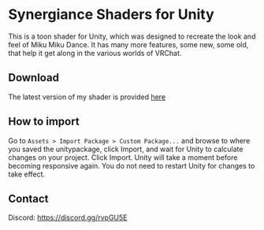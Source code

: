 # Synergiance Shaders for Unity
This is a toon shader for Unity, which was designed to recreate the look and feel of Miku Miku Dance.  It has many more features, some new, some old, that help it get along in the various worlds of VRChat.

## Download
The latest version of my shader is provided [here](https://github.com/synergiance/Synergiance-Shaders-For-Unity/releases/latest)

## How to import
Go to `Assets > Import Package > Custom Package...` and browse to where you saved the unitypackage, click Import, and wait for Unity to calculate changes on your project.  Click Import.  Unity will take a moment before becoming responsive again.  You do not need to restart Unity for changes to take effect.

## Contact
Discord: https://discord.gg/rvpGU5E
